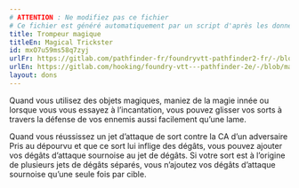 ```yaml
---
# ATTENTION : Ne modifiez pas ce fichier
# Ce fichier est généré automatiquement par un script d'après les données du module Foundry VTT officiel et de sa traduction
title: Trompeur magique
titleEn: Magical Trickster
id: mxO7u59ms58q7zyj
urlFr: https://gitlab.com/pathfinder-fr/foundryvtt-pathfinder2-fr/-/blob/master/data/feats/mxO7u59ms58q7zyj.htm
urlEn: https://gitlab.com/hooking/foundry-vtt---pathfinder-2e/-/blob/master/packs/data/feats.db/magical-trickster.json
layout: dons
---
```

Quand vous utilisez des objets magiques, maniez de la magie innée ou lorsque vous vous essayez à l’incantation, vous pouvez glisser vos sorts à travers la défense de vos ennemis aussi facilement qu’une lame.

Quand vous réussissez un jet d’attaque de sort contre la CA d’un adversaire Pris au dépourvu et que ce sort lui inflige des dégâts, vous pouvez ajouter vos dégâts d’attaque sournoise au jet de dégâts. Si votre sort est à l’origine de plusieurs jets de dégâts séparés, vous n’ajoutez vos dégâts d’attaque sournoise qu’une seule fois par cible.

